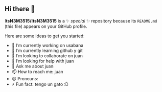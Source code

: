 ## Hi there 👋


**ItsN3M3515/ItsN3M3515** is a ✨ _special_ ✨ repository because its `README.md` (this file) appears on your GitHub profile.

Here are some ideas to get you started:

- 🔭 I’m currently working on usabana
- 🌱 I’m currently learning github y git
- 👯 I’m looking to collaborate on juan
- 🤔 I’m looking for help with juan
- 💬 Ask me about juan
- 📫 How to reach me: juan
- 😄 Pronouns: 
- ⚡ Fun fact: tengo un gato :D

